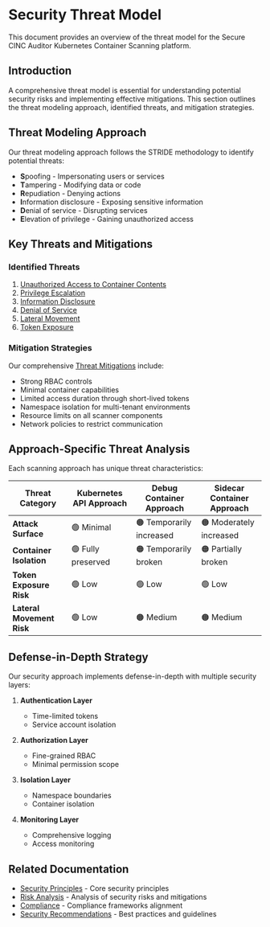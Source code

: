 # Security Threat Model

This document provides an overview of the threat model for the Secure CINC Auditor Kubernetes Container Scanning platform.

## Introduction

A comprehensive threat model is essential for understanding potential security risks and implementing effective mitigations. This section outlines the threat modeling approach, identified threats, and mitigation strategies.

## Threat Modeling Approach

Our threat modeling approach follows the STRIDE methodology to identify potential threats:

- **S**poofing - Impersonating users or services
- **T**ampering - Modifying data or code
- **R**epudiation - Denying actions
- **I**nformation disclosure - Exposing sensitive information
- **D**enial of service - Disrupting services
- **E**levation of privilege - Gaining unauthorized access

## Key Threats and Mitigations

### Identified Threats

1. [Unauthorized Access to Container Contents](attack-vectors.md#unauthorized-access)
2. [Privilege Escalation](attack-vectors.md#privilege-escalation)
3. [Information Disclosure](attack-vectors.md#information-disclosure)
4. [Denial of Service](attack-vectors.md#denial-of-service)
5. [Lateral Movement](lateral-movement.md)
6. [Token Exposure](token-exposure.md)

### Mitigation Strategies

Our comprehensive [Threat Mitigations](threat-mitigations.md) include:

- Strong RBAC controls
- Minimal container capabilities
- Limited access duration through short-lived tokens
- Namespace isolation for multi-tenant environments
- Resource limits on all scanner components
- Network policies to restrict communication

## Approach-Specific Threat Analysis

Each scanning approach has unique threat characteristics:

| Threat Category | Kubernetes API Approach | Debug Container Approach | Sidecar Container Approach |
|-----------------|----------------------------|--------------------------|----------------------------|
| **Attack Surface** | 🟢 Minimal | 🟠 Temporarily increased | 🟠 Moderately increased |
| **Container Isolation** | 🟢 Fully preserved | 🟠 Temporarily broken | 🟠 Partially broken |
| **Token Exposure Risk** | 🟢 Low | 🟢 Low | 🟢 Low |
| **Lateral Movement Risk** | 🟢 Low | 🟠 Medium | 🟠 Medium |

## Defense-in-Depth Strategy

Our security approach implements defense-in-depth with multiple security layers:

1. **Authentication Layer**
   - Time-limited tokens
   - Service account isolation

2. **Authorization Layer**
   - Fine-grained RBAC
   - Minimal permission scope

3. **Isolation Layer**
   - Namespace boundaries
   - Container isolation

4. **Monitoring Layer**
   - Comprehensive logging
   - Access monitoring

## Related Documentation

- [Security Principles](../principles/index.md) - Core security principles
- [Risk Analysis](../risk/index.md) - Analysis of security risks and mitigations
- [Compliance](../compliance/index.md) - Compliance frameworks alignment
- [Security Recommendations](../recommendations/index.md) - Best practices and guidelines
